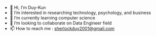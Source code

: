 - 👋 Hi, I’m Duy-Kun
- 👀 I’m interested in researching technology, psychology, and business
- 🌱 I’m currently learning computer science 
- 💞️ I’m looking to collaborate on Data Engineer field
- 📫 How to reach me : sherlockduy2001@gmail.com

<!---
sherlockduy4869/sherlockduy4869 is a ✨ special ✨ repository because its `README.md` (this file) appears on your GitHub profile.
You can click the Preview link to take a look at your changes.
--->
